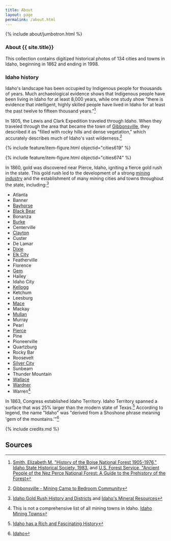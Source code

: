 ```yaml
---
title: About
layout: page
permalink: /about.html
---
```

{% include about/jumbotron.html %} 

### About {{ site.title}}

This collection contains digitized historical photos of 134 cities and towns in Idaho, beginning in 1862 and ending in 1998. 

### Idaho history

Idaho's landscape has been occupied by Indigenous people for thousands of years. Much archaeological evidence shows that Indigenous people have been living in Idaho for at least 8,000 years, while one study show "there is evidence that intelligent, highly skilled people have lived in Idaho for at least the past twelve to fifteen thousand years."[^1]

In 1805, the Lewis and Clark Expedition traveled through Idaho. When they traveled through the area that became the town of [Gibbonsville](https://www.lib.uidaho.edu/digital/cities/browse.html#gibbonsville), they described it as "filled with rocky hills and dense vegetation," which accurately describes much of Idaho's vast wilderness.[^2]

{% include feature/item-figure.html objectid="cities619" %}

{% include feature/item-figure.html objectid="cities674" %}

In 1860, gold was discovered near Pierce, Idaho, igniting a fierce gold rush in the state. This gold rush led to the development of a strong [mining industry](http://127.0.0.1:4000/digital/cities/browse.html#mines) and the establishment of many mining cities and towns throughout the state, including:[^3]
- Atlanta
- Banner
- [Bayhorse](http://127.0.0.1:4000/digital/cities/browse.html#bayhorse)
- [Black Bear](http://127.0.0.1:4000/digital/cities/browse.html#black%20bear)
- Bonanza
- [Burke](http://127.0.0.1:4000/digital/cities/browse.html#burke)
- Centerville
- [Clayton](http://127.0.0.1:4000/digital/cities/browse.html#clayton)
- Custer
- De Lamar
- [Dixie](http://127.0.0.1:4000/digital/cities/browse.html#dixie)
- [Elk City](http://127.0.0.1:4000/digital/cities/browse.html#elk%20city)
- Featherville
- Florence
- [Gem](http://127.0.0.1:4000/digital/cities/browse.html#gem)
- Hailey
- Idaho City
- [Kellogg](http://127.0.0.1:4000/digital/cities/browse.html#kellogg)
- Ketchum
- Leesburg
- [Mace](http://127.0.0.1:4000/digital/cities/browse.html#mace)
- Mackay
- [Mullan](http://127.0.0.1:4000/digital/cities/browse.html#mullan)
- Murray
- Pearl
- [Pierce](http://127.0.0.1:4000/digital/cities/browse.html#pierce)
- Pine
- Pioneerville
- Quartzburg
- Rocky Bar
- Roosevelt
- [Silver City](http://127.0.0.1:4000/digital/cities/browse.html#silver%20city)
- Sunbeam
- Thunder Mountain
- [Wallace](http://127.0.0.1:4000/digital/cities/browse.html#wallace)
- [Wardner](http://127.0.0.1:4000/digital/cities/browse.html#wardner)
- Warren[^4]

In 1863, Congress established Idaho Territory. Idaho Territory spanned a surface that was 25% larger than the modern state of Texas.[^5] According to legend, the name "Idaho" was "derived from a Shoshone phrase meaning 'gem of the mountains.'"[^6]

{% include credits.md %}

## Sources

[^1]: [Smith, Elizabeth M. "History of the Boise National Forest 1905-1976," Idaho State Historical Society, 1983.](https://www.fs.usda.gov/Internet/FSE_DOCUMENTS/fsbdev3_042206.pdf) and [U.S. Forest Service, "Ancient People of the Nez Perce National Forest: A Guide to the Prehistory of the Forest](https://www.fs.usda.gov/Internet/FSE_DOCUMENTS/fsm91_055713.pdf)

[^2]: [Gibbonsville - Mining Camp to Bedroom Community](https://www.legendsofamerica.com/id-gibbonsville/)

[^3]: [Idaho Gold Rush History and Districts](https://www.goldmapsonline.com/idaho-gold-rush-history-and-districts.html) and [Idaho's Mineral Resources](https://www.idahogeology.org/mines-minerals)

[^4]: This is not a comprehensive list of all mining towns in Idaho. [Idaho Mining Towns](https://westernmininghistory.com/state/idaho/)

[^5]: [Idaho has a Rich and Fascinating History](https://www.idaho.gov/about-idaho/history/)

[^6]: [Idaho](https://www.britannica.com/place/Idaho)

